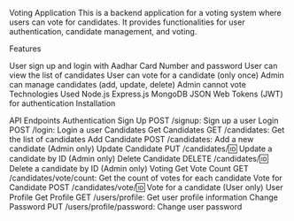 Voting Application
This is a backend application for a voting system where users can vote for candidates. It provides functionalities for user authentication, candidate management, and voting.

Features

User sign up and login with Aadhar Card Number and password
User can view the list of candidates
User can vote for a candidate (only once)
Admin can manage candidates (add, update, delete)
Admin cannot vote
Technologies Used
Node.js
Express.js
MongoDB
JSON Web Tokens (JWT) for authentication
Installation

API Endpoints
Authentication
Sign Up
POST /signup: Sign up a user
Login
POST /login: Login a user
Candidates
Get Candidates
GET /candidates: Get the list of candidates
Add Candidate
POST /candidates: Add a new candidate (Admin only)
Update Candidate
PUT /candidates/:id: Update a candidate by ID (Admin only)
Delete Candidate
DELETE /candidates/:id: Delete a candidate by ID (Admin only)
Voting
Get Vote Count
GET /candidates/vote/count: Get the count of votes for each candidate
Vote for Candidate
POST /candidates/vote/:id: Vote for a candidate (User only)
User Profile
Get Profile
GET /users/profile: Get user profile information
Change Password
PUT /users/profile/password: Change user password

